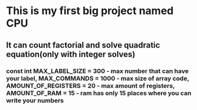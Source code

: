 # This is my first big project named CPU
## It can count factorial and solve quadratic equation(only with integer solves)
### const int MAX_LABEL_SIZE = 300 - max number that can have your label, MAX_COMMANDS = 1000 - max size of array code, AMOUNT_OF_REGISTERS = 20 - max amount of registers,  AMOUNT_OF_RAM  = 15 - ram has only 15 places where you can write your numbers
